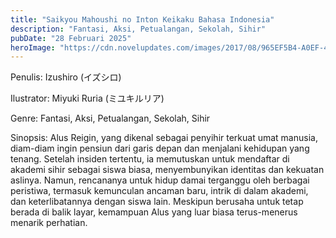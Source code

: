```yaml
---
title: "Saikyou Mahoushi no Inton Keikaku Bahasa Indonesia"
description: "Fantasi, Aksi, Petualangan, Sekolah, Sihir"
pubDate: "28 Februari 2025"
heroImage: "https://cdn.novelupdates.com/images/2017/08/965EF5B4-A0EF-459B-89F0-BBC313F343B3-13087-00000EEA73E0EB91.jpeg"
---
```


Penulis: Izushiro (イズシロ)

Ilustrator:  Miyuki Ruria (ミユキルリア)

Genre: Fantasi, Aksi, Petualangan, Sekolah, Sihir

Sinopsis: Alus Reigin, yang dikenal sebagai penyihir terkuat umat manusia, diam-diam ingin pensiun dari garis depan dan menjalani kehidupan yang tenang.  Setelah insiden tertentu, ia memutuskan untuk mendaftar di akademi sihir sebagai siswa biasa, menyembunyikan identitas dan kekuatan aslinya. Namun, rencananya untuk hidup damai terganggu oleh berbagai peristiwa, termasuk kemunculan ancaman baru, intrik di dalam akademi, dan keterlibatannya dengan siswa lain.  Meskipun berusaha untuk tetap berada di balik layar, kemampuan Alus yang luar biasa terus-menerus menarik perhatian.

